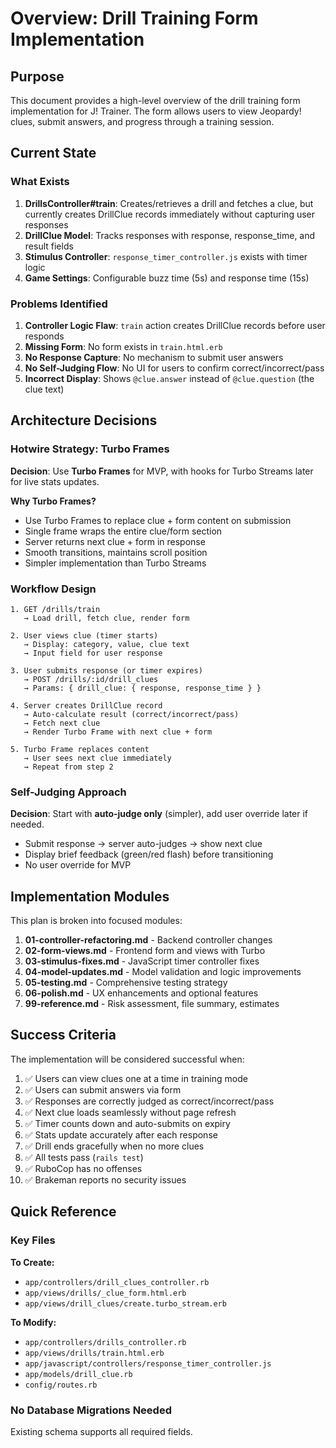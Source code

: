 # Overview: Drill Training Form Implementation

## Purpose

This document provides a high-level overview of the drill training form implementation for J! Trainer. The form allows users to view Jeopardy! clues, submit answers, and progress through a training session.

## Current State

### What Exists

1. **DrillsController#train**: Creates/retrieves a drill and fetches a clue, but currently creates DrillClue records immediately without capturing user responses
2. **DrillClue Model**: Tracks responses with response, response_time, and result fields
3. **Stimulus Controller**: `response_timer_controller.js` exists with timer logic
4. **Game Settings**: Configurable buzz time (5s) and response time (15s)

### Problems Identified

1. **Controller Logic Flaw**: `train` action creates DrillClue records before user responds
2. **Missing Form**: No form exists in `train.html.erb`
3. **No Response Capture**: No mechanism to submit user answers
4. **No Self-Judging Flow**: No UI for users to confirm correct/incorrect/pass
5. **Incorrect Display**: Shows `@clue.answer` instead of `@clue.question` (the clue text)

## Architecture Decisions

### Hotwire Strategy: Turbo Frames

**Decision**: Use **Turbo Frames** for MVP, with hooks for Turbo Streams later for live stats updates.

**Why Turbo Frames?**
- Use Turbo Frames to replace clue + form content on submission
- Single frame wraps the entire clue/form section
- Server returns next clue + form in response
- Smooth transitions, maintains scroll position
- Simpler implementation than Turbo Streams

### Workflow Design

```
1. GET /drills/train
   → Load drill, fetch clue, render form

2. User views clue (timer starts)
   → Display: category, value, clue text
   → Input field for user response

3. User submits response (or timer expires)
   → POST /drills/:id/drill_clues
   → Params: { drill_clue: { response, response_time } }

4. Server creates DrillClue record
   → Auto-calculate result (correct/incorrect/pass)
   → Fetch next clue
   → Render Turbo Frame with next clue + form

5. Turbo Frame replaces content
   → User sees next clue immediately
   → Repeat from step 2
```

### Self-Judging Approach

**Decision**: Start with **auto-judge only** (simpler), add user override later if needed.

- Submit response → server auto-judges → show next clue
- Display brief feedback (green/red flash) before transitioning
- No user override for MVP

## Implementation Modules

This plan is broken into focused modules:

1. **01-controller-refactoring.md** - Backend controller changes
2. **02-form-views.md** - Frontend form and views with Turbo
3. **03-stimulus-fixes.md** - JavaScript timer controller fixes
4. **04-model-updates.md** - Model validation and logic improvements
5. **05-testing.md** - Comprehensive testing strategy
6. **06-polish.md** - UX enhancements and optional features
7. **99-reference.md** - Risk assessment, file summary, estimates

## Success Criteria

The implementation will be considered successful when:

1. ✅ Users can view clues one at a time in training mode
2. ✅ Users can submit answers via form
3. ✅ Responses are correctly judged as correct/incorrect/pass
4. ✅ Next clue loads seamlessly without page refresh
5. ✅ Timer counts down and auto-submits on expiry
6. ✅ Stats update accurately after each response
7. ✅ Drill ends gracefully when no more clues
8. ✅ All tests pass (`rails test`)
9. ✅ RuboCop has no offenses
10. ✅ Brakeman reports no security issues

## Quick Reference

### Key Files

**To Create:**
- `app/controllers/drill_clues_controller.rb`
- `app/views/drills/_clue_form.html.erb`
- `app/views/drill_clues/create.turbo_stream.erb`

**To Modify:**
- `app/controllers/drills_controller.rb`
- `app/views/drills/train.html.erb`
- `app/javascript/controllers/response_timer_controller.js`
- `app/models/drill_clue.rb`
- `config/routes.rb`

### No Database Migrations Needed

Existing schema supports all required fields.
